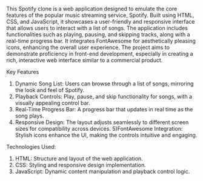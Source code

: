 This Spotify clone is a web application designed to emulate the core features of the popular music streaming service, Spotify. 
Built using HTML, CSS, and JavaScript, it showcases a user-friendly and responsive interface that allows users to interact with a list of songs. 
The application includes functionalities such as playing, pausing, and skipping tracks, along with a real-time progress bar. 
It integrates FontAwesome for aesthetically pleasing icons, enhancing the overall user experience. 
The project aims to demonstrate proficiency in front-end development, especially in creating a rich, interactive web interface similar to a commercial product.

Key Features
1) Dynamic Song List: Users can browse through a list of songs, mirroring the look and feel of Spotify.
2) Playback Controls: Play, pause, and skip functionality for songs, with a visually appealing control bar.
3) Real-Time Progress Bar: A progress bar that updates in real time as the song plays.
4) Responsive Design: The layout adjusts seamlessly to different screen sizes for compatibility across devices.
5)FontAwesome Integration: Stylish icons enhance the UI, making the controls intuitive and engaging.

Technologies Used:
1) HTML: Structure and layout of the web application.
2) CSS: Styling and responsive design implementation.
3) JavaScript: Dynamic content manipulation and playback control logic.
